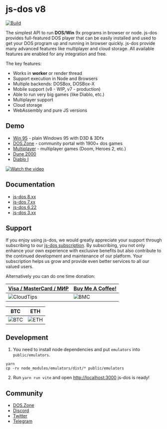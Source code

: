 # js-dos v8
[![Build](https://github.com/caiiiycuk/js-dos/actions/workflows/build.yml/badge.svg?branch=8.xx)](https://github.com/caiiiycuk/js-dos/actions/workflows/build.yml)

The simplest API to run **DOS/Win** 9x programs in browser or node. js-dos provides full-featured DOS player that can be easily installed and used to get your DOS program up
and running in browser quickly. js-dos provide many advanced features like multiplayer and cloud storage. All available features are enabled for any integration and free.

The key features:
* Works in **worker** or render thread
* Support execution in Node and Browsers
* Multiple backends: DOSBox, DOSBox-X
* Mobile support (v8 - WIP, v7 - production)
* Able to run very big games (like Diablo, etc.)
* Multiplayer support
* Cloud storage
* WebAssembly and pure JS versions
  
## Demo

* [Win 95](https://v8.js-dos.com) - plain Windows 95 with D3D & 3Dfx
* [DOS.Zone](https://dos.zone) - community portal with 1900+ dos games
* [Multiplayer](https://dos.zone/multiplayer) - multiplayer games (Doom, Heroes 2, etc.)
* [Dune 2000](https://dos.zone/dune-2000/)
* [Diablo I](https://dos.zone/diablo-1996/)
 
[![Watch the video](https://github.com/caiiiycuk/js-dos/assets/1727152/a2b481cb-43b1-44aa-8b71-2181d351bb1a)](https://youtu.be/lhFrAe5YrJE)

## Documentation

* [js-dos 8.xx](https://js-dos.com/overview.html)
* [js-dos 7.xx](https://js-dos.com/v7/build/)
* [js-dos 6.22](https://js-dos.com/index_6.22.html)
* [js-dos 3.xx](https://js-dos.com/index_v3.html)

## Support

If you enjoy using js-dos, we would greatly appreciate your support through subscribing to our [js-dos subscription](https://v8.js-dos.com/key/). 
By subscribing, you not only enhance your own experience with exclusive benefits but also contribute to the continued development 
and maintenance of our platform. Your subscription helps us grow and provide even better services to all our valued users.

Alternatively you can do one time donation:

| [Visa / MasterCard / МИР](https://pay.cloudtips.ru/p/894f907b)  | [Buy Me A Coffee!](https://buymeacoffee.com/caiiiycuk) | 
|-----------------------------------------------------------------|--------------------------------------------------------|
| ![CloudTips](https://cdn.dos.zone/custom/qr/cloud_tips_256.png) | ![BMC](https://cdn.dos.zone/custom/qr/bmc_qr_256.png)  |


| BTC                                                    | ETH                                                   | 
|--------------------------------------------------------|-------------------------------------------------------|
| ![BTC](https://cdn.dos.zone/custom/qr/btc_pub_256.png) | ![ETH](https://cdn.dos.zone/custom/qr/eth-qr_256.png) |


## Development

1. You need to install node dependencies and put `emulators` into `public/emulators`.
```
yarn
cp -rv node_modules/emulators/dist/* public/emulators
```
2. Run `yarn run vite` and open [http://localhost:3000](http://localhost:3000) js-dos is ready!

## Community

* [DOS.Zone](https://dos.zone)
* [Discord](https://discord.com/invite/hMVYEbG)
* [Twitter](https://twitter.com/intent/user?screen_name=doszone_db)
* [Telegram](https://t.me/doszonechat)

